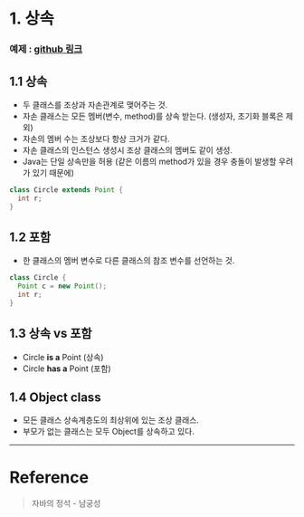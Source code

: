 # 1. 상속
### 예제 : [github 링크](https://github.com/JeongheonHa/Java-Archive/tree/main/Java/src)
## 1.1 상속
- 두 클래스를 조상과 자손관계로 맺어주는 것.
- 자손 클래스는 모든 멤버(변수, method)를 상속 받는다. (생성자, 초기화 블록은 제외)
- 자손의 멤버 수는 조상보다 항상 크거가 같다.
- 자손 클래스의 인스턴스 생성시 조상 클래스의 멤버도 같이 생성.
- Java는 단일 상속만을 허용 (같은 이름의 method가 있을 경우 충돌이 발생할 우려가 있기 때문에)
```java
class Circle extends Point {
  int r;
}
```
## 1.2 포함
- 한 클래스의 멤버 변수로 다른 클래스의 참조 변수를 선언하는 것.   
```java
class Circle {
  Point c = new Point();
  int r;
}
```
## 1.3 상속 vs 포함
- Circle **is a** Point (상속)
- Circle **has a** Point (포함)

## 1.4 Object class
- 모든 클래스 상속계층도의 최상위에 있는 조상 클래스.
- 부모가 없는 클래스는 모두 Object를 상속하고 있다.

-------------
# Reference
>자바의 정석 - 남궁성




